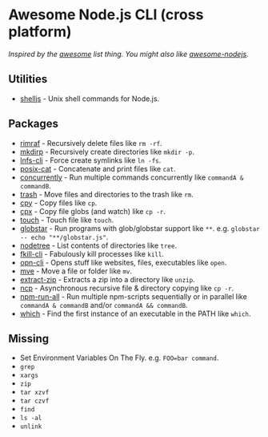 # Awesome Node.js CLI (cross platform)

*Inspired by the [awesome](https://github.com/sindresorhus/awesome) list thing. You might also like [awesome-nodejs](https://github.com/sindresorhus/awesome-nodejs).*

## Utilities

* [shelljs](https://github.com/arturadib/shelljs) - Unix shell commands for Node.js.

## Packages

* [rimraf](https://github.com/isaacs/rimraf) - Recursively delete files like `rm -rf`.
* [mkdirp](https://github.com/substack/node-mkdirp) - Recursively create directories like `mkdir -p`.
* [lnfs-cli](https://github.com/kevva/lnfs-cli) - Force create symlinks like `ln -fs`.
* [posix-cat](https://github.com/shama/posix-cat) - Concatenate and print files like `cat`.
* [concurrently](https://github.com/kimmobrunfeldt/concurrently) - Run multiple commands concurrently like `commandA & commandB`.
* [trash](https://github.com/sindresorhus/trash) - Move files and directories to the trash like `rm`.
* [cpy](https://github.com/sindresorhus/cpy) - Copy files like `cp`.
* [cpx](https://github.com/mysticatea/cpx) - Copy file globs (and watch) like `cp -r`.
* [touch](https://github.com/isaacs/node-touch) - Touch file like `touch`.
* [globstar](https://github.com/schnittstabil/globstar) - Run programs with glob/globstar support like `**`. e.g. `globstar -- echo "**/globstar.js"`.
* [nodetree](https://github.com/psyrendust/nodetree) - List contents of directories like `tree`.
* [fkill-cli](https://github.com/sindresorhus/fkill-cli) - Fabulously kill processes like `kill`.
* [opn-cli](https://github.com/sindresorhus/opn-cli) - Opens stuff like websites, files, executables like `open`.
* [mve](https://github.com/studio-b12/mve) - Move a file or folder like `mv`.
* [extract-zip](https://github.com/maxogden/extract-zip) - Extracts a zip into a directory like `unzip`.
* [ncp](https://github.com/AvianFlu/ncp) - Asynchronous recursive file & directory copying like `cp -r`.
* [npm-run-all](https://github.com/mysticatea/npm-run-all) - Run multiple npm-scripts sequentially or in parallel like `commandA & commandB` and/or `commandA && commandB`.
* [which](https://github.com/npm/node-which) - Find the first instance of an executable in the PATH like `which`.


## Missing

* Set Environment Variables On The Fly. e.g. `FOO=bar command`.
* `grep`
* `xargs`
* `zip`
* `tar xzvf`
* `tar czvf`
* `find`
* `ls -al`
* `unlink`
